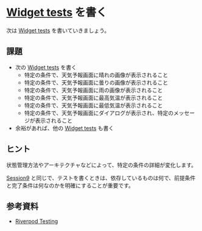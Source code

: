 # [Widget tests] を書く

次は [Widget tests] を書いていきましょう。

## 課題

- 次の [Widget tests] を書く
  - 特定の条件で、天気予報画面に晴れの画像が表示されること
  - 特定の条件で、天気予報画面に曇りの画像が表示されること
  - 特定の条件で、天気予報画面に雨の画像が表示されること
  - 特定の条件で、天気予報画面に最高気温が表示されること
  - 特定の条件で、天気予報画面に最低気温が表示されること
  - 特定の条件で、天気予報画面にダイアログが表示され、特定のメッセージが表示されること
- 余裕があれば、他の [Widget tests] も書く

## ヒント

状態管理方法やアーキテクチャなどによって、特定の条件の詳細が変化します。

[Session9] と同じで、テストを書くときは、依存しているものは何で、前提条件と完了条件は何なのかを明確にすることが重要です。

## 参考資料

- [Riverpod Testing]

<!-- Links -->

[widget tests]: https://docs.flutter.dev/testing#widget-tests
[session9]: 10
[riverpod testing]: https://docs-v2.riverpod.dev/docs/cookbooks/testing
